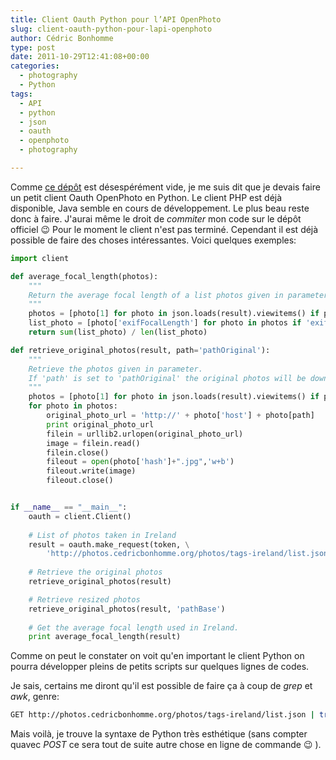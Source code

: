 ```yaml
---
title: Client Oauth Python pour l’API OpenPhoto
slug: client-oauth-python-pour-lapi-openphoto
author: Cédric Bonhomme
type: post
date: 2011-10-29T12:41:08+00:00
categories:
  - photography
  - Python
tags:
  - API
  - python
  - json
  - oauth
  - openphoto
  - photography

---
```

Comme [ce dépôt][1] est désespérément vide, je me suis dit que je devais faire un petit client Oauth OpenPhoto en Python. Le client PHP est déjà disponible, Java semble en cours de développement. Le plus beau reste donc à faire. J'aurai même le droit de _commiter_ mon code sur le dépôt officiel 😉 Pour le moment le client n'est pas terminé. Cependant il est déjà possible de faire des choses intéressantes. Voici quelques exemples:

```python
import client

def average_focal_length(photos):
    """
    Return the average focal length of a list photos given in parameter.
    """
    photos = [photo[1] for photo in json.loads(result).viewitems() if photo[0] == 'result'][0]
    list_photo = [photo['exifFocalLength'] for photo in photos if 'exifFocalLength' in photo]
    return sum(list_photo) / len(list_photo)

def retrieve_original_photos(result, path='pathOriginal'):
    """
    Retrieve the photos given in parameter.
    If 'path' is set to 'pathOriginal' the original photos will be downloaded.
    """
    photos = [photo[1] for photo in json.loads(result).viewitems() if photo[0] == 'result'][0]
    for photo in photos:
        original_photo_url = 'http://' + photo['host'] + photo[path]
        print original_photo_url
        filein = urllib2.urlopen(original_photo_url)
        image = filein.read()
        filein.close()
        fileout = open(photo['hash']+".jpg",'w+b')
        fileout.write(image)
        fileout.close()


if __name__ == "__main__":
    oauth = client.Client()
    
    # List of photos taken in Ireland
    result = oauth.make_request(token, \
        'http://photos.cedricbonhomme.org/photos/tags-ireland/list.json', 'GET')
    
    # Retrieve the original photos
    retrieve_original_photos(result)

    # Retrieve resized photos
    retrieve_original_photos(result, 'pathBase')
  
    # Get the average focal length used in Ireland.
    print average_focal_length(result)
```

Comme on peut le constater on voit qu'en important le client Python on pourra développer
pleins de petits scripts sur quelques lignes de codes.

Je sais, certains me diront qu'il est possible de faire ça à coup de _grep_ et _awk_,
genre:

```bash
GET http://photos.cedricbonhomme.org/photos/tags-ireland/list.json | tr ',{' '\n' | grep -i Original
```

Mais voilà, je trouve la syntaxe de Python très esthétique (sans compter quavec _POST_ ce sera tout de suite autre chose en ligne de commande 😉 ).

 [1]: https://github.com/openphoto/openphoto-python
